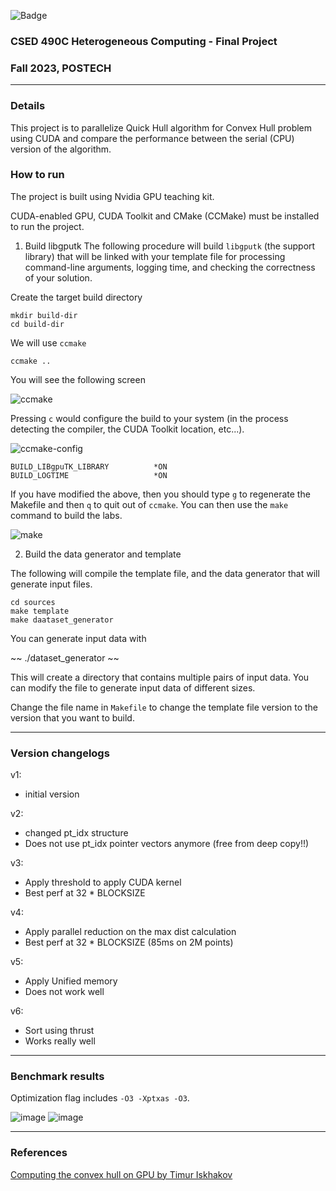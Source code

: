 ![Badge](https://hits.patrickyi.xyz/api/hit?url=https%3A%2F%2Fgithub.com%2Fpjyi2147%2FGPU_Computing_project&label=Visits&icon=github&color=%233dd5f3) 

### CSED 490C Heterogeneous Computing - Final Project
### Fall 2023, POSTECH

---

### Details

This project is to parallelize Quick Hull algorithm for Convex Hull problem using CUDA and compare the performance between the serial (CPU) version of the algorithm.

### How to run

The project is built using Nvidia GPU teaching kit.

CUDA-enabled GPU, CUDA Toolkit and CMake (CCMake) must be installed to run the project.

1. Build libgputk 
The following procedure will build `libgputk` (the support library) that will be linked with your template file for processing command-line arguments, logging time, and checking the correctness of your solution. 

Create the target build directory

~~~
mkdir build-dir
cd build-dir
~~~

We will use `ccmake`

~~~
ccmake ..
~~~

You will see the following screen

![ccmake](https://s3.amazonaws.com/gpuedx/resources/screenshots/Screenshot+2015-10-23+11.58.27.png)

Pressing `c` would configure the build to your system (in the process detecting
  the compiler, the CUDA Toolkit location, etc...).

![ccmake-config](https://s3.amazonaws.com/gpuedx/resources/screenshots/Screenshot+2015-10-23+12.03.26.png)

~~~
BUILD_LIBgpuTK_LIBRARY          *ON
BUILD_LOGTIME                   *ON
~~~

If you have modified the above, then you should type `g` to regenerate the Makefile and then `q` to quit out of `ccmake`.
You can then use the `make` command to build the labs.

![make](https://s3.amazonaws.com/gpuedx/resources/screenshots/Screenshot+2015-10-23+12.11.15.png)


2. Build the data generator and template 

The following will compile the template file, and the data generator that will generate input files. 

~~~
cd sources 
make template 
make daataset_generator 
~~~

You can generate input data with

~~
./dataset_generator
~~

This will create a directory that contains multiple pairs of input data. You can modify the file to generate input data of different sizes.

Change the file name in `Makefile` to change the template file version to the version that you want to build.

---

### Version changelogs

v1:

* initial version

v2:

* changed pt_idx structure
* Does not use pt_idx pointer vectors anymore (free from deep copy!!)

v3:

* Apply threshold to apply CUDA kernel
* Best perf at 32 * BLOCKSIZE

v4:

* Apply parallel reduction on the max dist calculation
* Best perf at 32 * BLOCKSIZE (85ms on 2M points)

v5:

* Apply Unified memory
* Does not work well

v6:

* Sort using thrust
* Works really well

---

### Benchmark results

Optimization flag includes `-O3 -Xptxas -O3`.

![image](https://github.com/pjyi2147/CSED490C-project/assets/21299683/a58db0ae-fdec-4b19-83a5-a7bcabcca897)
![image](https://github.com/pjyi2147/CSED490C-project/assets/21299683/9d338e86-ffa5-455c-80a0-19462294f7aa)

---

### References

[Computing the convex hull on GPU by Timur Iskhakov](https://timiskhakov.github.io/posts/computing-the-convex-hull-on-gpu)

